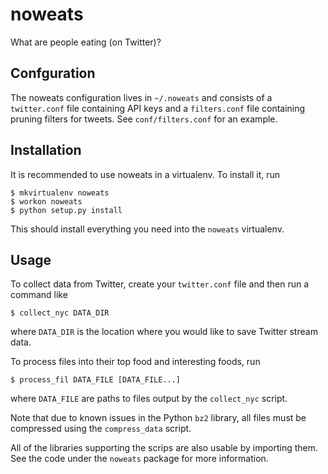 noweats
=======

What are people eating (on Twitter)?

Confguration
------------
The noweats configuration lives in `~/.noweats` and consists of a
`twitter.conf` file containing API keys and a `filters.conf` file containing
pruning filters for tweets. See `conf/filters.conf` for an example.

Installation
------------
It is recommended to use noweats in a virtualenv. To install it, run

    $ mkvirtualenv noweats
    $ workon noweats
    $ python setup.py install

This should install everything you need into the `noweats` virtualenv.

Usage
-----
To collect data from Twitter, create your `twitter.conf` file and then run a
command like

    $ collect_nyc DATA_DIR

where `DATA_DIR` is the location where you would like to save Twitter stream
data.

To process files into their top food and interesting foods, run

    $ process_fil DATA_FILE [DATA_FILE...]

where `DATA_FILE` are paths to files output by the `collect_nyc` script.

Note that due to known issues in the Python `bz2` library, all files must be
compressed using the `compress_data` script.

All of the libraries supporting the scrips are also usable by importing them.
See the code under the `noweats` package for more information.
